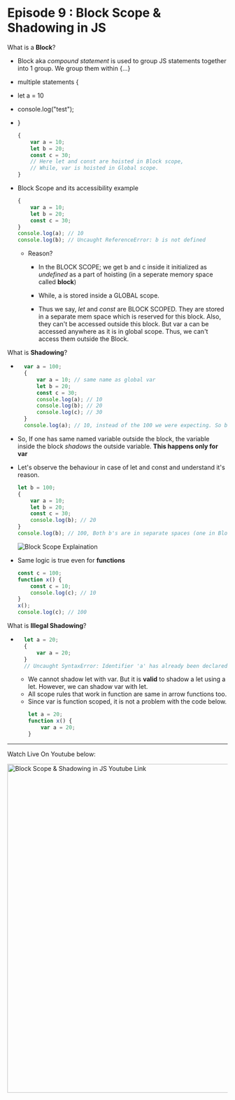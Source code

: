 # Episode 9 : Block Scope & Shadowing in JS

What is a **Block**?
* Block aka *compound statement* is used to group JS statements together into 1 group. We group them within {...}

* multiple statements {
* let a = 10
* console.log("test");
* }
    ```js
    {
        var a = 10;
        let b = 20;
        const c = 30;
        // Here let and const are hoisted in Block scope,
        // While, var is hoisted in Global scope.
    }
    ```

* Block Scope and its accessibility example
    ```js
    {
        var a = 10;
        let b = 20;
        const c = 30;
    }
    console.log(a); // 10
    console.log(b); // Uncaught ReferenceError: b is not defined
    ```
    * Reason?
        * In the BLOCK SCOPE; we get b and c inside it initialized as *undefined* as a part of hoisting (in a seperate memory space called **block**)
        * While, a is stored inside a GLOBAL scope. 

        * Thus we say, *let* and *const* are BLOCK SCOPED. They are stored in a separate mem space which is reserved for this block. Also, they can't be accessed outside this block. But var a can be accessed anywhere as it is in global scope. Thus, we can't access them outside the Block.

What is **Shadowing**?

* ```js
    var a = 100;
    {
        var a = 10; // same name as global var
        let b = 20;
        const c = 30;
        console.log(a); // 10
        console.log(b); // 20
        console.log(c); // 30 
    }
    console.log(a); // 10, instead of the 100 we were expecting. So block "a" modified val of global "a" as well. In console, only b and c are in block space. a initially is in global space(a = 100), and when a = 10 line is run, a is not created in block space, but replaces 100 with 10 in global space itself. 
    ```

* So, If one has same named variable outside the block, the variable inside the block *shadows* the outside variable. **This happens only for var**

* Let's observe the behaviour in case of let and const and understand it's reason.
    ```js
    let b = 100;
    {
        var a = 10;
        let b = 20;
        const c = 30;
        console.log(b); // 20
    }
    console.log(b); // 100, Both b's are in separate spaces (one in Block(20) and one in Script(another arbitrary mem space)(100)). Same is also true for *const* declarations.
    ```
    ![Block Scope Explaination](/assets/scope.jpg "Lexical Scope")


* Same logic is true even for **functions**
    ```js
    const c = 100;
    function x() {
        const c = 10;
        console.log(c); // 10
    }
    x();
    console.log(c); // 100
    ```

What is **Illegal Shadowing**?

* ```js
    let a = 20;
    {
        var a = 20;
    }
    // Uncaught SyntaxError: Identifier 'a' has already been declared
    ```
    * We cannot shadow let with var. But it is **valid** to shadow a let using a let. However, we can shadow var with let.
    * All scope rules that work in function are same in arrow functions too.
    * Since var is function scoped, it is not a problem with the code below.
        ```js
        let a = 20;
        function x() {
            var a = 20;
        }
        ```




<hr>

Watch Live On Youtube below:

<a href="https://www.youtube.com/watch?v=lW_erSjyMeM&ab_channel=AkshaySaini" target="_blank"><img src="https://img.youtube.com/vi/lW_erSjyMeM/0.jpg" width="750"
alt="Block Scope & Shadowing in JS Youtube Link"/></a>
